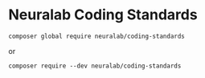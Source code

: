# Neuralab Coding Standards

`composer global require neuralab/coding-standards`

or

`composer require --dev neuralab/coding-standards`

